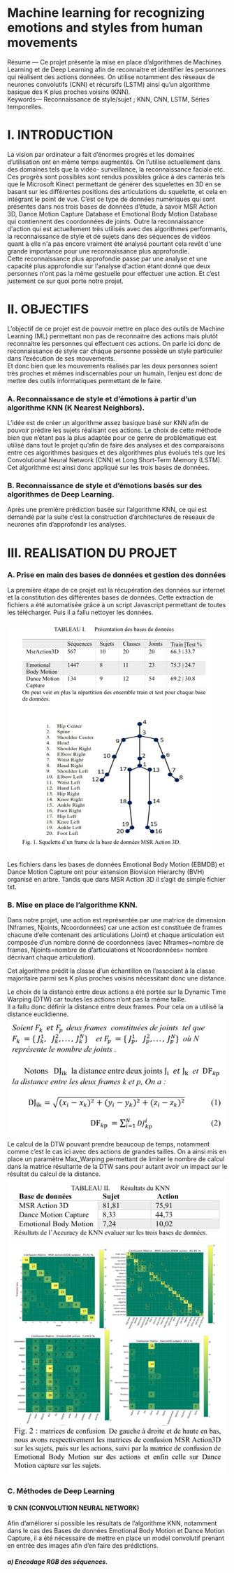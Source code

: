 # Machine learning for recognizing emotions and styles from human movements
 
Résume — Ce projet présente la mise en place d’algorithmes 
de Machines Learning et de Deep Learning afin de reconnaitre et 
identifier  les  personnes  qui  réalisent  des  actions  données.  On 
utilise notamment des réseaux de neurones convolutifs (CNN) et 
récursifs  (LSTM)  ainsi  qu’un  algorithme  basique  des  K  plus 
proches voisins (KNN).  
Keywords—  Reconnaissance  de  style/sujet  ;  KNN,  CNN, 
LSTM, Séries temporelles.

# I.  INTRODUCTION 
 
  La  vision  par  ordinateur  a  fait  d’énormes  progrès  et  les 
domaines  d’utilisation  ont  en  même  temps  augmentés.  On 
l’utilise  actuellement  dans  des  domaines  tels  que  la  vidéo-
surveillance,  la  reconnaissance  faciale  etc.  Ces  progrès  sont 
possibles sont rendus possibles grâce à des cameras tels que le 
Microsoft Kinect permettant de générer des squelettes en 3D en 
se  basant  sur  les  différentes  positions  des  articulations  du 
squelette, et cela en intégrant le point de vue. 
  C’est ce type de données numériques qui sont présentes dans 
nos trois bases de données d’étude, à savoir MSR Action 3D, 
Dance  Motion  Capture  Database  et  Emotional  Body  Motion 
Database qui contiennent des coordonnées de joints. 
  Outre  la  reconnaissance  d'action  qui  est  actuellement  très 
utilisés avec des algorithmes performants, la reconnaissance de 
style et de sujets dans des séquences de vidéos quant à elle n'a 
pas encore vraiment été analysé pourtant cela revêt d'une grande 
importance pour une reconnaissance plus approfondie.  
Cette reconnaissance plus approfondie passe par une analyse et 
une capacité plus approfondie sur l'analyse d'action étant donné 
que deux personnes n'ont pas la même gestuelle pour effectuer 
une action.  Et c’est justement ce sur quoi porte notre projet. 
 
# II.  OBJECTIFS 
L’objectif de ce projet est de pouvoir mettre en place des 
outils  de  Machine  Learning  (ML)  permettant  non  pas  de 
reconnaitre des actions mais plutôt reconnaitre les personnes qui 
effectuent ces actions.
On  parle  ici  donc  de  reconnaissance  de  style  car  chaque 
personne  possède  un  style  particulier  dans  l’exécution  de  ses 
mouvements.  
Et  donc  bien  que  les  mouvements  réalisés  par  les  deux 
personnes soient très proches et mêmes indiscernables pour un 
humain,  l’enjeu  est  donc  de  mettre  des  outils  informatiques 
permettant de le faire. 
### A.  Reconnaissance de style et d’émotions à partir d’un algorithme KNN (K Nearest Neighbors). 
L’idée  est  de  créer  un  algorithme  assez  basique  basé  sur 
KNN afin de pouvoir prédire les sujets réalisant ces actions. Le 
choix de cette méthode bien que n’étant pas la plus adaptée pour 
ce genre de problématique est utilisé dans tout le projet qu’afin 
de faire des analyses et des comparaisons entre ces algorithmes 
basiques  et  des  algorithmes  plus  évolués  tels  que  les 
Convolutional  Neural  Network  (CNN)  et  Long  Short-Term 
Memory (LSTM). Cet algorithme est ainsi donc appliqué sur les 
trois bases de données. 
 
### B.  Reconnaissance de style et d’émotions basés sur des algorithmes de Deep Learning. 
Après une première prédiction basée sur l’algorithme KNN, 
ce  qui  est  demandé  par  la  suite  c’est  la  construction 
d’architectures de  réseaux de  neurones  afin d’approfondir les 
analyses. 
 
# III.  REALISATION DU PROJET 
### A.  Prise en main des bases de données et gestion des données 

La  première  étape  de  ce  projet  est  la  récupération  des 
données sur internet et la constitution des différentes bases de 
données. Cette extraction de fichiers a été automatisée grâce à 
un script Javascript permettant de toutes les télécharger. Puis il 
a fallu nettoyer les données. 

![img1](./doc/img1.jpg)

Les fichiers dans les bases de données Emotional Body Motion 
(EBMDB)  et  Dance  Motion  Capture ont  pour  extension 
Biovision Hierarchy (BVH) organisé en arbre. Tandis que dans 
MSR Action 3D il s’agit de simple fichier txt.   

### B.  Mise en place de l’algorithme KNN. 
Dans notre projet, une action est représentée par une matrice 
de dimension (Nframes, Njoints, Ncoordonnées) car une action 
est  constituée  de  frames  chacune  d’elle  contenant  des 
articulations (Joint) et chaque articulation est composée d’un 
nombre  donné  de  coordonnées  (avec  Nframes=nombre  de 
frames, Njoints=nombre de d’articulations et Ncoordonnées= 
nombre décrivant chaque articulation). 
 
Cet  algorithme  prédit  la  classe  d’un  échantillon  en 
l’associant  à  la  classe  majoritaire  parmi  ses  K  plus  proches 
voisins nécessitant donc une distance. 
 
Le choix de la distance entre deux actions a été portée sur la 
Dynamic Time Warping (DTW) car toutes les actions n’ont pas 
la même taille.  
Il a fallu donc définir la distance entre deux frames. Pour 
cela on a utilisé la distance euclidienne. 
![img2](./doc/img2.jpg)

Le calcul de la DTW pouvant prendre beaucoup de temps, 
notamment comme c’est le cas ici avec des actions de grandes 
tailles.  On  a  ainsi  mis  en  place  un  paramètre 
Max_Warping permettant de limiter le nombre de calcul dans 
la  matrice  résultante  de  la  DTW  sans  pour  autant  avoir  un 
impact sur le résultat du calcul de la distance. 
![img3](./doc/img3.jpg)
![img4](./doc/img4.jpg)
### C.  Méthodes de Deep Learning 
#### 1)  CNN (CONVOLUTION NEURAL NETWORK) 
Afin d’améliorer si possible les résultats de l’algorithme KNN, 
notamment dans le cas des Bases de données Emotional Body 
Motion et Dance Motion Capture, il a été nécessaire de mettre 
en place un model convolutif prenant en entrée des images 
afin d’en faire des prédictions. 
 
##### a)  Encodage RGB des séquences. 
